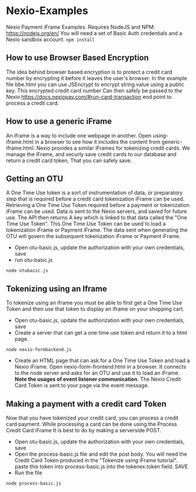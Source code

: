 # Nexio-Examples
Nexio Payment iFrame Examples. Requires NodeJS and NPM: https://nodejs.org/en/ You will need a set of Basic Auth credentials and a Nexio sandbox account.
```npm install```

## How to use Browser Based Encryption

The idea behind browser based encryption is to protect a credit card number by encrypting it before it leaves the user's browser.
In the example file bbe.html you can use JSEncrypt to encrypt string value using a public key. This encrypted credit card number
Can then safely be passed to the Nexio https://docs.nexiopay.com/#run-card-transaction end point to process a credit card.

## How to use a generic iFrame

An iframe is a way to include one webpage in another. Open using-iframe.html in a browser to see how it includes the content from generic-iframe.html.
Nexio provides a similar iFrames for tokenizing credit cards. We manage the iFrame, and securly save credit cards to our database and return a credit card token,
That you can safely save.

## Getting an OTU

A One Time Use token is a sort of instrumentation of data, or preparatory step that is required before a credit card tokenization iFrame can be used. Retrieving 
a One Time Use Token required before a payment or tokenization iFrame can be used. Data is sent to the Nexio servers, and saved for future use. The API then returns
A key which is linked to that data called the "One Time Use Token". This One Time Use Token can be used to load a tokenization iFrame or Payment iFrame.
The data sent when generating the OTU will govern the subsequent tokenization iFrame or Payment iFrame.

- Open otu-basic.js,  update the authorization with your own credentials, save
- run otu-basic.js

```node otubasic.js```

## Tokenizing using an Iframe

To tokenize using an iframe you must be able to first get a One Time Use Token and then use that token to display an
iframe on your shopping cart. 

 - Open otu-basic.js,  update the authorization with your own credentials, save
 - Create a server that can get a one time use token and return it to a html page.
 
 ```node nexio-formbackend.js```
 
 - Create an HTML page that can ask for a One Time Use Token and load a Nexio iFrame. Open nexio-form-frontend.html in a browser. It connects to
 the node server and asks for an OTU and use it to load an iFrame. <strong>Note the usages of event listener communication</strong>. The Nexio Credit Card Token is 
 sent to your page via the event message.
 
 ## Making a payment with a credit card Token
 
 Now that you have tokenized your credit card, you can process a credit card payment.  While processing a card can be done using the Process Credit Card iFrame
 It is best to do by making a serverside POST.
 
 - Open otu-basic.js,  update the authorization with your own credentials, save 
 - Open the process-basic.js file and edit the post body. You will need the Credit Card Token produced in the "Tokenize using iFrame tutorial".
 paste this token into process-basic.js into the tokenex.token field. SAVE
 - Run the file
 
 ```node process-basic.js```